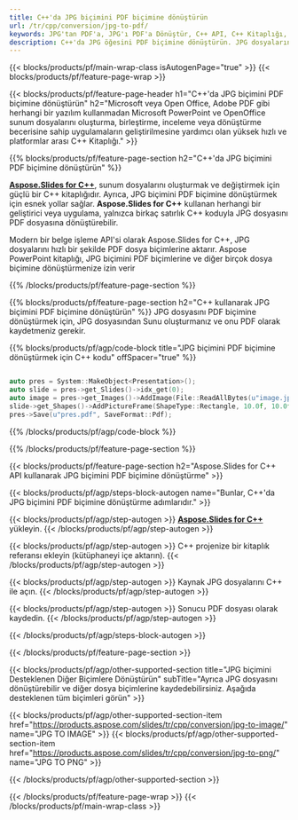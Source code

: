 ```yaml
---
title: C++'da JPG biçimini PDF biçimine dönüştürün
url: /tr/cpp/conversion/jpg-to-pdf/
keywords: JPG'tan PDF'a, JPG'ı PDF'a Dönüştür, C++ API, C++ Kitaplığı, JPG, PDF
description: C++'da JPG öğesini PDF biçimine dönüştürün. JPG dosyalarını PDF dosyalarına dönüştürmek için C++ kitaplık API'sini kullanın
---
```


{{< blocks/products/pf/main-wrap-class isAutogenPage="true" >}}
{{< blocks/products/pf/feature-page-wrap >}}

{{< blocks/products/pf/feature-page-header h1="C++'da JPG biçimini PDF biçimine dönüştürün" h2="Microsoft veya Open Office, Adobe PDF gibi herhangi bir yazılım kullanmadan Microsoft PowerPoint ve OpenOffice sunum dosyalarını oluşturma, birleştirme, inceleme veya dönüştürme becerisine sahip uygulamaların geliştirilmesine yardımcı olan yüksek hızlı ve platformlar arası C++ Kitaplığı." >}}

{{% blocks/products/pf/feature-page-section h2="C++'da JPG biçimini PDF biçimine dönüştürün" %}}

[**Aspose.Slides for C++**](https://products.aspose.com/slides/tr/cpp/), sunum dosyalarını oluşturmak ve değiştirmek için güçlü bir C++ kitaplığıdır. Ayrıca, JPG biçimini PDF biçimine dönüştürmek için esnek yollar sağlar. **Aspose.Slides for C++** kullanan herhangi bir geliştirici veya uygulama, yalnızca birkaç satırlık C++ koduyla JPG dosyasını PDF dosyasına dönüştürebilir.

Modern bir belge işleme API'si olarak Aspose.Slides for C++, JPG dosyalarını hızlı bir şekilde PDF dosya biçimlerine aktarır. Aspose PowerPoint kitaplığı, JPG biçimini PDF biçimlerine ve diğer birçok dosya biçimine dönüştürmenize izin verir

{{% /blocks/products/pf/feature-page-section %}}

{{% blocks/products/pf/feature-page-section  h2="C++ kullanarak JPG biçimini PDF biçimine dönüştürün" %}}
JPG dosyasını PDF biçimine dönüştürmek için, JPG dosyasından Sunu oluşturmanız ve onu PDF olarak kaydetmeniz gerekir.

{{% blocks/products/pf/agp/code-block title="JPG biçimini PDF biçimine dönüştürmek için C++ kodu" offSpacer="true" %}}

```cpp

auto pres = System::MakeObject<Presentation>();
auto slide = pres->get_Slides()->idx_get(0);
auto image = pres->get_Images()->AddImage(File::ReadAllBytes(u"image.jpg"));
slide->get_Shapes()->AddPictureFrame(ShapeType::Rectangle, 10.0f, 10.0f, 100.0f, 100.0f, image);
pres->Save(u"pres.pdf", SaveFormat::Pdf);

```


{{% /blocks/products/pf/agp/code-block %}}

{{% /blocks/products/pf/feature-page-section %}}

{{< blocks/products/pf/feature-page-section  h2="Aspose.Slides for C++ API kullanarak JPG biçimini PDF biçimine dönüştürme" >}}

{{< blocks/products/pf/agp/steps-block-autogen name="Bunlar, C++'da JPG biçimini PDF biçimine dönüştürme adımlarıdır." >}}

{{< blocks/products/pf/agp/step-autogen >}}
[**Aspose.Slides for C++**](https://products.aspose.com/slides/tr/cpp/) yükleyin.
{{< /blocks/products/pf/agp/step-autogen >}}

{{< blocks/products/pf/agp/step-autogen >}}
C++ projenize bir kitaplık referansı ekleyin (kütüphaneyi içe aktarın).
{{< /blocks/products/pf/agp/step-autogen >}}

{{< blocks/products/pf/agp/step-autogen >}}
Kaynak JPG dosyalarını C++ ile açın.
{{< /blocks/products/pf/agp/step-autogen >}}

{{< blocks/products/pf/agp/step-autogen >}}
Sonucu PDF dosyası olarak kaydedin.
{{< /blocks/products/pf/agp/step-autogen >}}

{{< /blocks/products/pf/agp/steps-block-autogen >}}

{{< /blocks/products/pf/feature-page-section >}}

{{< blocks/products/pf/agp/other-supported-section title="JPG biçimini Desteklenen Diğer Biçimlere Dönüştürün" subTitle="Ayrıca JPG dosyasını dönüştürebilir ve diğer dosya biçimlerine kaydedebilirsiniz. Aşağıda desteklenen tüm biçimleri görün" >}}

{{< blocks/products/pf/agp/other-supported-section-item href="https://products.aspose.com/slides/tr/cpp/conversion/jpg-to-image/" name="JPG TO IMAGE" >}}
{{< blocks/products/pf/agp/other-supported-section-item href="https://products.aspose.com/slides/tr/cpp/conversion/jpg-to-png/" name="JPG TO PNG" >}}


{{< /blocks/products/pf/agp/other-supported-section >}}

{{< /blocks/products/pf/feature-page-wrap >}}
{{< /blocks/products/pf/main-wrap-class >}}